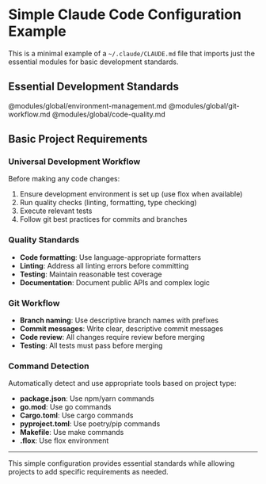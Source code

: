 # Simple Claude Code Configuration Example

This is a minimal example of a `~/.claude/CLAUDE.md` file that imports just the essential modules for basic development standards.

## Essential Development Standards

@modules/global/environment-management.md
@modules/global/git-workflow.md
@modules/global/code-quality.md

## Basic Project Requirements

### Universal Development Workflow

Before making any code changes:
1. Ensure development environment is set up (use flox when available)
2. Run quality checks (linting, formatting, type checking)
3. Execute relevant tests
4. Follow git best practices for commits and branches

### Quality Standards
- **Code formatting**: Use language-appropriate formatters
- **Linting**: Address all linting errors before committing
- **Testing**: Maintain reasonable test coverage
- **Documentation**: Document public APIs and complex logic

### Git Workflow
- **Branch naming**: Use descriptive branch names with prefixes
- **Commit messages**: Write clear, descriptive commit messages
- **Code review**: All changes require review before merging
- **Testing**: All tests must pass before merging

### Command Detection
Automatically detect and use appropriate tools based on project type:
- **package.json**: Use npm/yarn commands
- **go.mod**: Use go commands
- **Cargo.toml**: Use cargo commands  
- **pyproject.toml**: Use poetry/pip commands
- **Makefile**: Use make commands
- **.flox**: Use flox environment

---

This simple configuration provides essential standards while allowing projects to add specific requirements as needed.